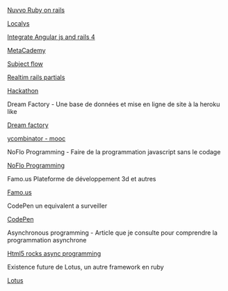 [Nuvvo Ruby on rails ](http://rails.nuvvo.com/lesson/6371-action-controller-parameters)

[Localys](http://www.localytics.com/blog/2014/a-year-on-angular-on-rails-a-retrospective/)

[Integrate Angular js and rails 4](https://shellycloud.com/blog/2013/10/how-to-integrate-angularjs-with-rails-4)

[MetaCademy](http://metacademy.org/)

[Subject flow](http://subjectflow.com/)

[Realtim rails partials](https://www.youtube.com/watch?v=rant5ez8wqg#t=212)

[Hackathon](http://hackerisland.bemyapp.com/?utm_source=bemyapp&utm_medium=email&utm_content=celine&utm_campaign=hackerisland)


Dream Factory - Une base de données et mise en ligne de site à la heroku like

[Dream factory](https://www.dreamfactory.com/)

[ycombinator - mooc](https://news.ycombinator.com/item?id=7634565)

NoFlo Programming - Faire de la programmation javascript sans le  codage

[NoFlo Programming](http://noflojs.org/)

Famo.us Plateforme de développement 3d et autres

[Famo.us](https://famo.us/)

CodePen un equivalent a surveiller

[CodePen](http://codepen.io/)

Asynchronous programming - Article que je consulte pour comprendre la programmation asynchrone

[Html5 rocks async programming](http://www.html5rocks.com/en/tutorials/async/deferred/)


Existence future de Lotus, un autre framework en ruby 

[Lotus](http://lotusrb.org)
